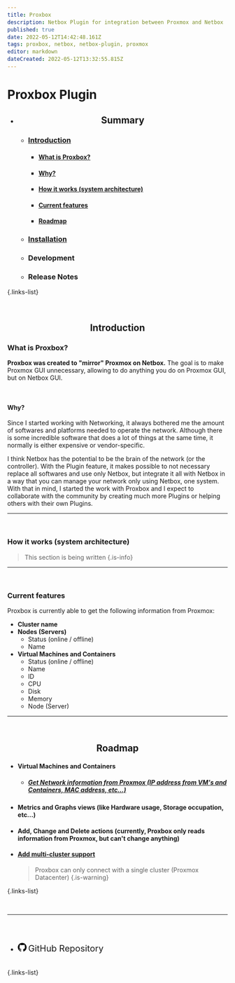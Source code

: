 ```yaml
---
title: Proxbox
description: Netbox Plugin for integration between Proxmox and Netbox
published: true
date: 2022-05-12T14:42:48.161Z
tags: proxbox, netbox, netbox-plugin, proxmox
editor: markdown
dateCreated: 2022-05-12T13:32:55.815Z
---
```


# Proxbox Plugin

- <div align=center>
    
    ## Summary
  </div>
  
  - ### [Introduction](#introduction)
    - #### [What is Proxbox?](#what-is-proxbox?)
    - #### [Why?](#why?)
    - #### [How it works (system architecture)](#how-it-works-system-architecture)
    - #### [Current features](#current-features)
    - #### [Roadmap](#roadmap)
  - ### [Installation](./netbox-proxbox/instalattion) 
  - ### Development
  - ### Release Notes
{.links-list}
 
<br>
<div align=center>
  
  ## Introduction
</div>




### What is Proxbox?
**Proxbox was created to "mirror" Proxmox on Netbox.** The goal is to make Proxmox GUI unnecessary, allowing to do anything you do on Proxmox GUI, but on Netbox GUI.

<br>

#### Why?
Since I started working with Networking, it always bothered me the amount of softwares and platforms needed to operate the network. Although there is some incredible software that does a lot of things at the same time, it normally is either expensive or vendor-specific.

I think Netbox has the potential to be the brain of the network (or the controller). With the Plugin feature, it makes possible to not necessary replace all softwares and use only Netbox, but integrate it all with Netbox in a way that you can manage your network only using Netbox, one system. With that in mind, I started the work with Proxbox and I expect to collaborate with the community by creating much more Plugins or helping others with their own Plugins.

---

<br>

### How it works (system architecture)

> This section is being written
{.is-info}

---

<br>

### Current features
Proxbox is currently able to get the following information from Proxmox:

- **Cluster name**
- **Nodes (Servers)**
  - Status (online / offline)
  - Name
- **Virtual Machines and Containers**
  - Status (online / offline)
  - Name
  - ID
  - CPU
  - Disk
  - Memory
  - Node (Server)

---

<br>
<div align=center>
  
  ## Roadmap
</div>

- #### **Virtual Machines and Containers**
  - ##### [**Get Network information from Proxmox** (IP address from VM's and Containers, MAC address, etc...)](https://github.com/netdevopsbr/netbox-proxbox/issues/52)
- #### Metrics and Graphs views (like Hardware usage, Storage occupation, etc...)
  
- #### **Add, Change and Delete actions** (currently, Proxbox only reads information from Proxmox, but can't change anything)
- #### [**Add multi-cluster support**](https://github.com/netdevopsbr/netbox-proxbox/issues/33)
  
  > Proxbox can only connect with a single cluster (Proxmox Datacenter)
  {.is-warning}
  <!-- This comment makes "is-warning" class work --->
{.links-list}

<br>

---

<br>

- <div>
    <img style="display:inline-block;" height=20px src="/netbox/plugins/netbox-proxbox/github.png" alt="GitHub Icon">
 
    <a href="https://github.com/netdevopsbr/netbox-proxbox" style="display:inline-block;">
    	<p style="display:inline-block; font-size: 20px;">GitHub Repository</p>
  	</a>
  </div>
{.links-list}